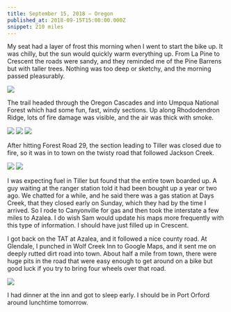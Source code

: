 ```yaml
---
title: September 15, 2018 — Oregon
published_at: 2018-09-15T15:00:00.000Z
snippet: 210 miles
---
```


My seat had a layer of frost this morning when I went to start the bike up. It was chilly, but the sun would quickly warm everything up. From La Pine to Crescent the roads were sandy, and they reminded me of the Pine Barrens but with taller trees. Nothing was too deep or sketchy, and the morning passed pleasurably.

![](/img/tat/29/IMG_3449.jpg)

The trail headed through the Oregon Cascades and into Umpqua National Forest which had some fun, fast, windy sections. Up along Rhododendron Ridge, lots of fire damage was visible, and the air was thick with smoke.

![](/img/tat/29/IMG_3454.jpg)
![](/img/tat/29/IMG_3456.jpg)
![](/img/tat/29/IMG_3457.jpg)

After hitting Forest Road 29, the section leading to Tiller was closed due to fire, so it was in to town on the twisty road that followed Jackson Creek.

![](/img/tat/29/IMG_3460.jpg)
![](/img/tat/29/IMG_3463.jpg)

I was expecting fuel in Tiller but found that the entire town boarded up. A guy waiting at the ranger station told it had been bought up a year or two ago. We chatted for a while, and he said there was a gas station at Days Creek, that they closed early on Sunday, which they had by the time I arrived. So I rode to Canyonville for gas and then took the interstate a few miles to Azalea. I do wish Sam would update his maps more frequently with this type of information. I should have just filled up in Crescent.

I got back on the TAT at Azalea, and it followed a nice county road. At Glendale, I punched in Wolf Creek Inn to Google Maps, and it sent me on deeply rutted dirt road into town. About half a mile from town, there were huge pits in the road that were easy enough to get around on a bike but good luck if you try to bring four wheels over that road.

![](/img/tat/29/IMG_3470.jpg)

I had dinner at the inn and got to sleep early. I should be in Port Orford around lunchtime tomorrow.
